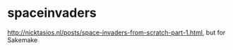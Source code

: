 # spaceinvaders
http://nicktasios.nl/posts/space-invaders-from-scratch-part-1.html, but for Sakemake

